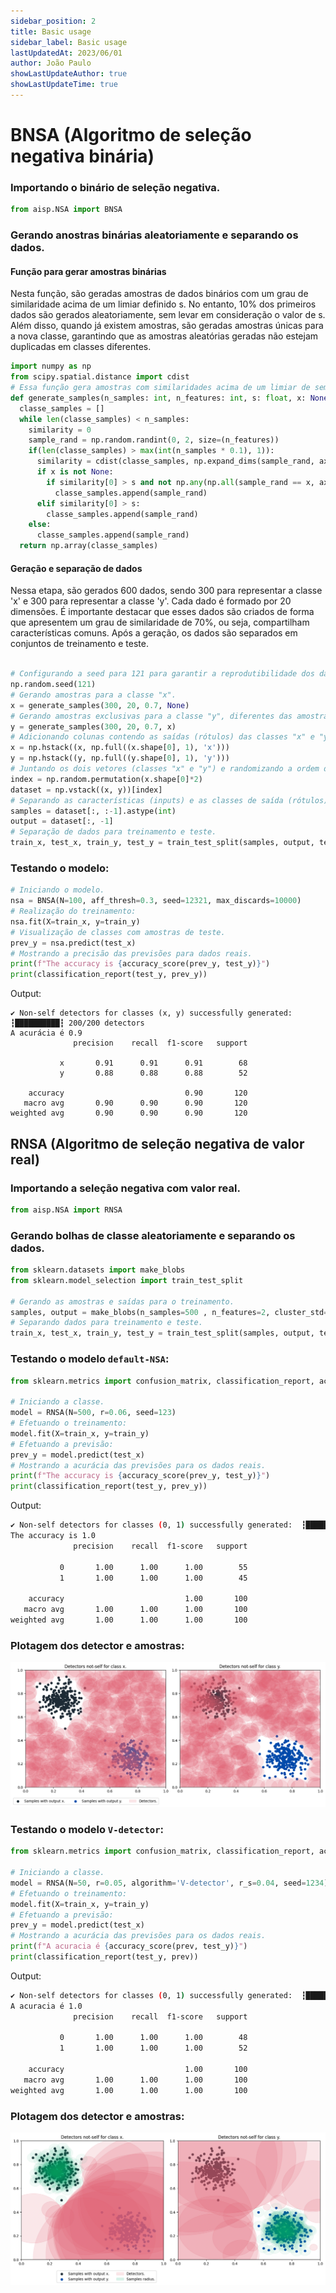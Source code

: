 ```yaml
---
sidebar_position: 2
title: Basic usage
sidebar_label: Basic usage
lastUpdatedAt: 2023/06/01
author: João Paulo
showLastUpdateAuthor: true
showLastUpdateTime: true
---
```


# BNSA (Algoritmo de seleção negativa binária)

### Importando o binário de seleção negativa.

```python
from aisp.NSA import BNSA
```
### Gerando anostras binárias aleatoriamente e separando os dados.
#### Função para gerar amostras binárias

Nesta função, são geradas amostras de dados binários com um grau de similaridade acima de um limiar definido s. No entanto, 10% dos primeiros dados são gerados aleatoriamente, sem levar em consideração o valor de s. Além disso, quando já existem amostras, são geradas amostras únicas para a nova classe, garantindo que as amostras aleatórias geradas não estejam duplicadas em classes diferentes.

```python
import numpy as np
from scipy.spatial.distance import cdist
# Essa função gera amostras com similaridades acima de um limiar de semelhança.
def generate_samples(n_samples: int, n_features: int, s: float, x: None):
  classe_samples = []
  while len(classe_samples) < n_samples:
    similarity = 0
    sample_rand = np.random.randint(0, 2, size=(n_features))
    if(len(classe_samples) > max(int(n_samples * 0.1), 1)):
      similarity = cdist(classe_samples, np.expand_dims(sample_rand, axis=0), metric='hamming')[0, :]
      if x is not None:
        if similarity[0] > s and not np.any(np.all(sample_rand == x, axis=1)):
          classe_samples.append(sample_rand)
      elif similarity[0] > s:
        classe_samples.append(sample_rand)
    else:
      classe_samples.append(sample_rand)
  return np.array(classe_samples)
```

#### Geração e separação de dados

Nessa etapa, são gerados 600 dados, sendo 300 para representar a classe 'x' e 300 para representar a classe 'y'. Cada dado é formado por 20 dimensões. É importante destacar que esses dados são criados de forma que apresentem um grau de similaridade de 70%, ou seja, compartilham características comuns. Após a geração, os dados são separados em conjuntos de treinamento e teste.

```python

# Configurando a seed para 121 para garantir a reprodutibilidade dos dados gerados.
np.random.seed(121)
# Gerando amostras para a classe "x".
x = generate_samples(300, 20, 0.7, None)
# Gerando amostras exclusivas para a classe "y", diferentes das amostras presentes na classe "x".
y = generate_samples(300, 20, 0.7, x)
# Adicionando colunas contendo as saídas (rótulos) das classes "x" e "y".
x = np.hstack((x, np.full((x.shape[0], 1), 'x')))
y = np.hstack((y, np.full((y.shape[0], 1), 'y')))
# Juntando os dois vetores (classes "x" e "y") e randomizando a ordem das amostras.
index = np.random.permutation(x.shape[0]*2)
dataset = np.vstack((x, y))[index]
# Separando as características (inputs) e as classes de saída (rótulos).
samples = dataset[:, :-1].astype(int)
output = dataset[:, -1]
# Separação de dados para treinamento e teste.
train_x, test_x, train_y, test_y = train_test_split(samples, output, test_size=0.2)

```
### Testando o modelo:

```python
# Iniciando o modelo.
nsa = BNSA(N=100, aff_thresh=0.3, seed=12321, max_discards=10000)
# Realização do treinamento:
nsa.fit(X=train_x, y=train_y)
# Visualização de classes com amostras de teste.
prev_y = nsa.predict(test_x)
# Mostrando a precisão das previsões para dados reais.
print(f"The accuracy is {accuracy_score(prev_y, test_y)}")
print(classification_report(test_y, prev_y))
```

Output:
```
✔ Non-self detectors for classes (x, y) successfully generated:  ┇██████████┇ 200/200 detectors
A acurácia é 0.9
              precision    recall  f1-score   support

           x       0.91      0.91      0.91        68
           y       0.88      0.88      0.88        52

    accuracy                           0.90       120
   macro avg       0.90      0.90      0.90       120
weighted avg       0.90      0.90      0.90       120
```
## RNSA (Algoritmo de seleção negativa de valor real)

### Importando a seleção negativa com valor real.
```python
from aisp.NSA import RNSA
```

### Gerando bolhas de classe aleatoriamente e separando os dados.

```python
from sklearn.datasets import make_blobs
from sklearn.model_selection import train_test_split

# Gerando as amostras e saídas para o treinamento.
samples, output = make_blobs(n_samples=500 , n_features=2, cluster_std=0.07, center_box=([0.0, 1.0]), centers=[[0.25, 0.75], [0.75, 0.25]], random_state=1234) 
# Separando dados para treinamento e teste.
train_x, test_x, train_y, test_y = train_test_split(samples, output, test_size=0.2)
```

### Testando o modelo `default-NSA`:
```python
from sklearn.metrics import confusion_matrix, classification_report, accuracy_score

# Iniciando a classe.
model = RNSA(N=500, r=0.06, seed=123)
# Efetuando o treinamento: 
model.fit(X=train_x, y=train_y)
# Efetuando a previsão:
prev_y = model.predict(test_x)
# Mostrando a acurácia das previsões para os dados reais.
print(f"The accuracy is {accuracy_score(prev_y, test_y)}")
print(classification_report(test_y, prev_y))
```

Output:
```bash
✔ Non-self detectors for classes (0, 1) successfully generated:  ┇██████████┇ 1000/1000 detectors
The accuracy is 1.0
              precision    recall  f1-score   support

           0       1.00      1.00      1.00        55
           1       1.00      1.00      1.00        45

    accuracy                           1.00       100
   macro avg       1.00      1.00      1.00       100
weighted avg       1.00      1.00      1.00       100
```

### Plotagem dos detector e amostras:

![](../assets/exemple_pt_d.png)

### Testando o modelo `V-detector`:
```python
from sklearn.metrics import confusion_matrix, classification_report, accuracy_score

# Iniciando a classe.
model = RNSA(N=50, r=0.05, algorithm='V-detector', r_s=0.04, seed=1234)
# Efetuando o treinamento: 
model.fit(X=train_x, y=train_y)
# Efetuando a previsão:
prev_y = model.predict(test_x)
# Mostrando a acurácia das previsões para os dados reais.
print(f"A acuracia é {accuracy_score(prev, test_y)}")
print(classification_report(test_y, prev))
```

Output:
```bash
✔ Non-self detectors for classes (0, 1) successfully generated:  ┇██████████┇ 100/100 detectors
A acuracia é 1.0
              precision    recall  f1-score   support

           0       1.00      1.00      1.00        48
           1       1.00      1.00      1.00        52

    accuracy                           1.00       100
   macro avg       1.00      1.00      1.00       100
weighted avg       1.00      1.00      1.00       100
```

### Plotagem dos detector e amostras:

![](../assets/exemple_pt_v.png)